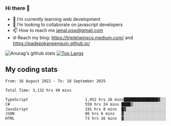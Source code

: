 ### Hi there 👋

<!--
**padepokanpenguin/padepokanpenguin** is a ✨ _special_ ✨ repository because its `README.md` (this file) appears on your GitHub profile.
-->

- 🌱 I’m currently learning  web development
- 👯 I’m looking to collaborate on javascript developers
- 📫 How to reach me jamal.psw@gmail.com
- 🌐 Reach my blog:
   https://tripletwinsco.medium.com/ and
   https://padepokanpenguin.github.io/

![Anurag's github stats](https://github-readme-stats.vercel.app/api?username=padepokanpenguin&count_private=true&disable_animations=false&show_icons=true&theme=default)
[![Top Langs](https://github-readme-stats.vercel.app/api/top-langs/?username=padepokanpenguin&theme=default&layout=compact)](https://github.com/padepokanpenguin)

## My coding stats

<!--START_SECTION:waka-->

```txt
From: 16 August 2022 - To: 18 September 2025

Total Time: 3,132 hrs 49 mins

TypeScript                         1,952 hrs 26 mins███████████████▓░░░░░░░░░   62.32 %
C#                                 559 hrs 24 mins ████▒░░░░░░░░░░░░░░░░░░░░   17.86 %
JavaScript                         191 hrs 8 mins  █▓░░░░░░░░░░░░░░░░░░░░░░░   06.10 %
JSON                               86 hrs 6 mins   ▓░░░░░░░░░░░░░░░░░░░░░░░░   02.75 %
HTML                               73 hrs 16 mins  ▓░░░░░░░░░░░░░░░░░░░░░░░░   02.34 %
```

<!--END_SECTION:waka-->



